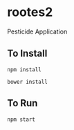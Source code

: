 # rootes2
Pesticide Application

## To Install
`npm install`

`bower install`

## To Run
`npm start`
